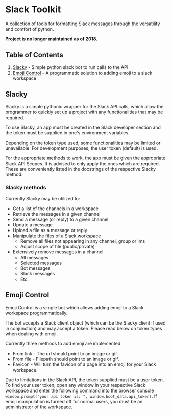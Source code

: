 # Slack Toolkit

A collection of tools for formatting Slack messages through the versatility and comfort of python.

**Project is no longer maintained as of 2018.**

## Table of Contents

1. [Slacky](#slacky) - Simple python slack bot to run calls to the API
2. [Emoji Control](#emoji-control) - A programmatic solution to adding emoji to a slack workspace 

## Slacky

Slacky is a simple pythonic wrapper for the Slack API calls, which allow the programmer to quickly set up a project with any functionalities that may be required. 

To use Slacky, an app must be created in the Slack developer section and the token must be supplied in one's environment variables.

Depending on the token type used, some functionalities may be limited or unavailable. For development purposes, the user token (default) is used.

For the appropriate methods to work, the app must be given the appropriate Slack API Scopes. It is advised to only apply the ones which are required. These are conveniently listed in the docstrings of the respective Slacky method.

### Slacky methods

Currently Slacky may be utilized to:

* Get a list of the channels in a workspace
* Retrieve the messages in a given channel
* Send a message (or reply) to a given channel
* Update a message
* Upload a file as a message or reply
* Manipulate the files of a Slack workspace
	* Remove all files not appearing in any channel, group or ims
	* Adjust scope of file (public/private)
* Extensively remove messages in a channel
	* All messages
	* Selected messages
	* Bot messages
	* Slack messages
	* Etc.

## Emoji Control

Emoji Control is a simple bot which allows adding emoji to a Slack workspace programmatically. 

The bot accepts a Slack client object (which can be the Slacky client if used in conjunction) and may accept a token. Please read below on token types when dealing with emoji.

Currently three methods to add emoji are implemented:

* From link - The url should point to an image or gif.
* From file - Filepath should point to an image or gif.
* Favicon - Will turn the favicon of a page into an emoji for your Slack workspace.

Due to limitations in the Slack API, the token supplied must be a user token. To find your user token, open any window in your respective Slack workspace and enter the following command into the browser console `window.prompt("your api token is: ", window.boot_data.api_token)`. If emoji manipulation is turned off for normal users, you must be an administrator of the workspace.
